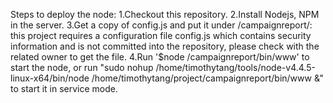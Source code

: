 Steps to deploy the node:
1.Checkout this repository. 
2.Install Nodejs, NPM in the server. 
3.Get a copy of config.js and put it under /campaignreport/: this project requires a configuration file config.js which contains security information and is not committed into the repository, please check with the related owner to get the file.
4.Run '$node /campaignreport/bin/www' to start the node, or run "sudo nohup /home/timothytang/tools/node-v4.4.5-linux-x64/bin/node /home/timothytang/project/campaignreport/bin/www &" to start it in service mode.
